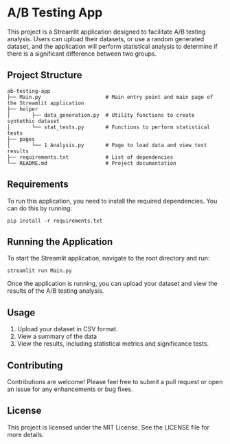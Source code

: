 # A/B Testing App

This project is a Streamlit application designed to facilitate A/B testing analysis. Users can upload their datasets, or use a random generated dataset, and the application will perform statistical analysis to determine if there is a significant difference between two groups.

## Project Structure

```
ab-testing-app
├── Main.py                     # Main entry point and main page of the Streamlit application
├── helper
│       ├── data_generation.py  # Utility functions to create syntethic dataset
│       └── stat_tests.py       # Functions to perform statistical tests
├── pages
│       └── 1_Analysis.py       # Page to load data and view test results
├── requirements.txt            # List of dependencies
└── README.md                   # Project documentation
```

## Requirements

To run this application, you need to install the required dependencies. You can do this by running:

```
pip install -r requirements.txt
```

## Running the Application

To start the Streamlit application, navigate to the root directory and run:

```
streamlit run Main.py
```

Once the application is running, you can upload your dataset and view the results of the A/B testing analysis.

## Usage

1. Upload your dataset in CSV format.
2. View a summary of the data
3. View the results, including statistical metrics and significance tests.

## Contributing

Contributions are welcome! Please feel free to submit a pull request or open an issue for any enhancements or bug fixes.

## License

This project is licensed under the MIT License. See the LICENSE file for more details.